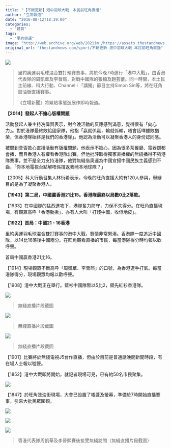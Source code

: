 ```yaml
---
title: "【不斷更新】港中羽球大戰　本民前旺角直播"
author: "立場報道"
date: "2016-08-12T18:39:00"
categories:
  - "體育"
tags:
  - "里約奧運"
image: "http://web.archive.org/web/2021im_/https://assets.thestandnews.com/media/photos/badminton-16_D2dLm.png"
original_url: "thestandnews.com/sport/不斷更新-港中羽球大戰-本民前旺角直播"
---
```

![](http://web.archive.org/web/2021im_/https://assets.thestandnews.com/media/photos/badminton-16_D2dLm.png)

> 里約奧運羽毛球混合雙打預賽賽事，將於今晚7時進行「港中大戰」，由香港代表隊的周凱華及李晉熙，對戰中國隊的張楠及趙芸蕾。同一時間，本土民主前線、科大行動、Channel i 「講獨」節目主持Simon Sin等，將在旺角豉油街直播賽事。
> 
> 《立場新聞》將緊貼事態進展作即時報道。

**【2014】發起人不擔心版權問題**

活動發起人兼主持冼偉賢表示，對今晚活動的反應感到滿意，覺得很有「向心力」。對於港隊最終敗給國家隊，他指「贏就係贏，輸就係輸，唔會話咩雖敗猶榮，但香港隊始終是我們的香港隊」。他認為活動可以凝聚香港人的身份認同感。

被問到會否擔心直播活動有版權問題，他表示不擔心，因為很多茶餐廳、電器舖都會播，而且香港人有權看香港隊出賽。但他批評取得獨家直播權的無綫播得不夠港隊賽事，並不是全力支持港隊，他對無綫借奧運為中國宣揚中國民族主義感到不齒，「你本地電視台點解唔係撐返我哋本地球隊？」

【2005】科大行動召集人林衍希表示，今晚的旺角直播大約有120人參與，舉辦目的是為了凝聚香港人。

**【1943】第二局，中國贏香港21比15。香港隊最終以局數0比2落敗。**

【1933】在中國隊的猛烈進攻下，港隊奮力防守，力保不失得分。在旺角直播現場，有觀眾高呼「香港勁揪」，亦有人大叫「打殘中國，收佢地皮」。

**【1922】首局：中國21 - 16香港**

里約奧運羽毛球混合雙打賽事的港中大戰，賽情非常緊湊。香港隊一度追近中國隊，以14比16落後中國兩分。在旺角觀看直播的市民，每當港隊得分時均報以歡呼聲。

首局中國贏香港21比16。

【1914】現場觀眾不斷高呼「周凱華、李晉熙」的口號，為香港選手打氣。每當港隊得分，現場觀眾均報以歡呼聲。

【1908】港中大戰正在舉行。藍衫中國隊暫以5比2，領先紅衫香港隊。

![](http://web.archive.org/web/2021im_/https://assets.thestandnews.com/media/photos/BAD-HK_QPZQ9.png)
> 無綫直播片段截圖

![](http://web.archive.org/web/2021im_/https://assets.thestandnews.com/media/photos/bad-hk3_NEVbS.png)
> 無綫直播片段截圖

![](http://web.archive.org/web/2021im_/https://assets.thestandnews.com/media/photos/bad-hk_0LnRl.png)
> 無綫直播片段截圖

【1901】比賽將於無綫電視J5台作直播，但由於目前是普通話晚間新聞時段，有在場人士報以噓聲。

【1852】港中大戰即將開始，就記者現場可見，已有約50名市民聚集。

![](http://web.archive.org/web/2021im_/https://assets.thestandnews.com/media/photos/13925904_10208416758030097_5890165829492783432_o_34kAj.jpg)

【1847】於旺角豉油街現場，大會已設置了帳蓬及螢幕，準備於7時開始直播賽事，引來大批民眾圍觀。

![](http://web.archive.org/web/2021im_/https://assets.thestandnews.com/media/photos/13963015_10153645379796123_8675787093305676878_o_Cpt2B.jpg)

![](http://web.archive.org/web/2021im_/https://assets.thestandnews.com/media/photos/13908845_10153645379826123_3694894237215237108_o_zcmfh.jpg)

![](http://web.archive.org/web/2021im_/https://assets.thestandnews.com/media/photos/bad-hk5_KMbHG.png)
> 香港代表隊周凱華及李晉熙賽後接受無綫訪問（無綫直播片段截圖）